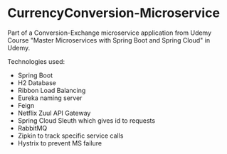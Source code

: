 # CurrencyConversion-Microservice
Part of a Conversion-Exchange microservice application from Udemy Course 
"Master Microservices with Spring Boot and Spring Cloud" in Udemy.

Technologies used:
- Spring Boot
- H2 Database
- Ribbon Load Balancing
- Eureka naming server
- Feign
- Netflix Zuul API Gateway
- Spring Cloud Sleuth which gives id to requests
- RabbitMQ
- Zipkin to track specific service calls
- Hystrix to prevent MS failure

